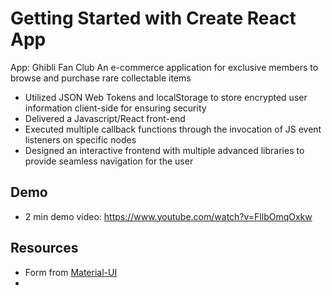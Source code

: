 # Getting Started with Create React App

App: Ghibli Fan Club 
An e-commerce application for exclusive members to browse and purchase rare collectable items 

* Utilized JSON Web Tokens and localStorage to store encrypted user information client-side for ensuring security
* Delivered a Javascript/React front-end 
* Executed multiple callback functions through the invocation of JS event listeners on specific nodes
* Designed an interactive frontend with multiple advanced libraries to provide seamless navigation for the user 

## Demo

- 2 min demo video: https://www.youtube.com/watch?v=FllbOmqOxkw

## Resources
- Form from [Material-UI](https://material-ui.com/)
- 
